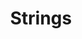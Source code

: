 ---
title: Strings
developer: Liger Group
image: Strings.jpg
link: http://www.ligergroup.com/strings
android: https://play.google.com/store/apps/details?id=com.ligergroup.strings
---